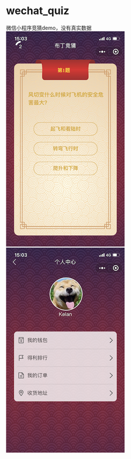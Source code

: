 # wechat_quiz
微信小程序竞猜demo，没有真实数据</br>
![竞猜](https://github.com/Kelan-Ju/wechat_quiz/blob/master/screenshot/191563260638_.pic_hd.png?raw=true)</br>
![个人中心](https://github.com/Kelan-Ju/wechat_quiz/blob/master/screenshot/201563260640_.pic_hd.png?raw=true)
